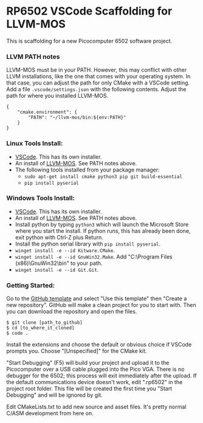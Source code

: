 # RP6502 VSCode Scaffolding for LLVM-MOS

This is scaffolding for a new Picocomputer 6502 software project.

### LLVM PATH notes

LLVM-MOS must be in your PATH. However, this may conflict with other LLVM
installations, like the one that comes with your operating system.
In that case, you can adjust the path for only CMake with a VSCode setting.
Add a file `.vscode/settings.json` with the following contents. Adjust the
path for where you installed LLVM-MOS.
```
{
    "cmake.environment": {
        "PATH": "~/llvm-mos/bin:${env:PATH}"
    }
}
```

### Linux Tools Install:
 * [VSCode](https://code.visualstudio.com/). This has its own installer.
 * An install of [LLVM-MOS](https://llvm-mos.org/wiki/Welcome).
   See PATH notes above.
 * The following tools installed from your package manager:
    * `sudo apt-get install cmake python3 pip git build-essential`
    * `pip install pyserial`

### Windows Tools Install:
 * [VSCode](https://code.visualstudio.com/). This has its own installer.
 * An install of [LLVM-MOS](https://llvm-mos.org/wiki/Welcome).
   See PATH notes above.
 * Install python by typing `python3` which will launch the Microsoft Store
   where you start the install. If python runs, this has already been done,
   exit python with Ctrl-Z plus Return.
 * Install the python serial library with `pip install pyserial`.
 * `winget install -e --id Kitware.CMake`.
 * `winget install -e --id GnuWin32.Make`.
    Add "C:\Program Files (x86)\GnuWin32\bin" to your path.
 * `winget install -e --id Git.Git`.

### Getting Started:
Go to the [GitHub template](https://github.com/picocomputer/vscode-llvm-mos)
and select "Use this template" then "Create a new repository". GitHub will
make a clean project for you to start with. Then you can download the
repository and open the files.

```
$ git clone [path_to_github]
$ cd [to_where_it_cloned]
$ code .
```

Install the extensions and choose the default or obvious choice if VSCode
prompts you. Choose "[Unspecified]" for the CMake kit.

"Start Debugging" (F5) will build your project and upload it to the
Picocomputer over a USB cable plugged into the Pico VGA. There is no debugger
for the 6502; this process will exit immediately after the upload.
If the default communications device doesn't work, edit ".rp6502" in the
project root folder. This file will be created the first time you
"Start Debugging" and will be ignored by git.

Edit CMakeLists.txt to add new source and asset files. It's
pretty normal C/ASM development from here on.
